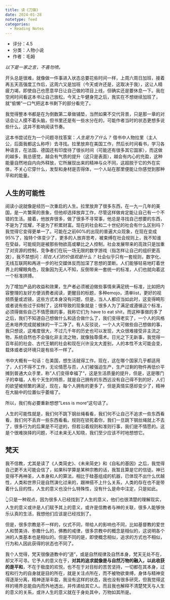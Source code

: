 ```yaml
---
title: 读《刀锋》
date: 2024-01-28
notetype: feed
categories:
  - Reading Notes
---
```

- 评分：4.5
- 分类：人物小说
- 作者：毛姆

*以下是一家之言，不喜勿喷。*

开头总是很难，就像做一件事进入状态总要花些时间一样，上周六周日加班，接着再五天高强度工作后，这周六又是加班（今天或许还是，这取决于我），这让人精疲力竭，即使自己也愿意早日让自己做的项目上线，但确实还是要休息一下。我在空闲时间看这本书让自己放松，今天上午健身完之后，我实在不想继续加班了，就“偷懒”一口气把这本书剩下的部分看完了。

我觉得整本书都是在为倒数第二章做铺垫，当然如果不交代背景，只是那一章的对话会让人摸不着头脑，但书里还是有一些水分在的，可能作者当时的状态更想多说些什么，这并不影响阅读节奏。

这本书尝试在为一个问题寻找答案：*人生是为了什么？* 借书中人物拉里（主人公，后面我都这么称呼）去寻找。拉里放弃在美国工作，然后长时间看书，学习各种语言，在法国、德国还有印度待了很长时间（可能还有很多其它国家），而这做的越多，我总感觉，越会有气质的提升（这只是表面），越会有内心的充盈，这种能量自然地自内向外释放，它所展现出来的精神与众不同，这超脱于它的外在实体，不关心它穿什么，发型和身材是否得体，一个人站在那里便能让你感觉到那种平和的能量。

## 人生的可能性

阅读小说就像是经历一次重启的人生。拉里放弃了很多东西，在一九一几年的美国，是一片繁荣的景象，但他却选择放弃工作，尽管这样做肯定能让自己有一个不错的生活。接着，他放弃很多，做了很多不寻常事，他总是寻找自己想要的东西，不是为了炫耀，不是为了积累财富。现在的社会和二十世纪的社会有什么区别吗？我觉得它变得更单一了。可能在之前60%的出现的普遍大众现象，在现在变成95%了，独特个体变少了，更多的人放弃思考，被束缚在社会规则上，我不知谁在受益，可能规则是被那些物欲高或攀比之人控制，社会发展带来的高效只是加重了对资源的控制，竞争者们在玩一场无限的数字游戏（指怎样让自己的组织更高效），我不禁想问：*现在人们的价值观是什么？* 社会似乎只有一套规则，数字化、无线互联网和再进一步的社交媒体反而加深了思想的垄断。人们能够轻易地盯着世界上的耀眼角色，现象因为无人不知，反倒带来一套统一的标准，人们也就向着这一个标准拼搏。

为了增加产品的收益和效果，生产者必须被迫做些事情来满足统一标准，比如把内容整理的友好方便消费者阅读，更醒目的标题，多种emojo，清单list，更好的视频质量或滤镜，这些方式本身没有问题，但是，当人人都应当如此时，这变得畸形或者说有些过于抑制了，这样导致的现象就是：很多人为了满足或遵循这个标准，必须得做些自己不情愿做的事，我称它们为 have to eat shit，而这种事做的多了之后，我们不知道自己想做什么和适合做什么了，我们变得老实了，一个人的风格还未培养完成就被抹的一干二净了。有人反驳说，一个人大可做些自己想做的事，我只想说，这难度很大，不过几千年的历史也可以发现，大众很难接受非主流之物，系统自然也不会强化非主流之物，就像独尊儒术。日光之下无新事，我觉得一百年前的社会、古代王朝的社会和现在兴许没太大差别，人的本性不太可能会变，载体或者说环境只是有些不一样了。

书中大概有一句话：在美国，想生活就得工作。现在，这在哪个国家几乎都适用了，人们不得不工作，无论情愿与否，人们被强迫生产，生产过剩的物件再低价平摊到普通大众手里，称”人们变得幸福了“，这是生活质量的提升，但是，这是哪门子的幸福，人有个天生的特质，就是自己拥有的东西远没有自己得不到的好，人们的欲望被频繁的满足，现在，每个人拥有的更多了，但是真情实感却变少了，精神在大脑中的位置似乎萎缩了。

所以，我们有必要重新想想”Less is more“这句话了。

人生的可能性就是，我们何不跳下钢丝绳看看，我们何不让自己不追求一些东西看看，我们何不丢弃一些东西看看。规则在锁死着你，我们一旦跳下钢丝绳就上不去了，很多行为的后果是不可逆的，但若沿着规则和准则行事，我们是不情愿的。这是个很难抉择的问题，不过未来无人知晓，我们至少应该不时地想想它。

## 梵天

我不信教，尤其是读了《人类简史》、《未来简史》和《自私的基因》之后，我觉得自己更不太可能会信了，如果科学算是某种宗教的话，我暂且算是它的信徒。神已变得不再神圣，人本身和人的算法，相比于硅基组成的机器，已体现不出什么优越性，人类和世界只是自然演化过来的，跟神搭不上什么关系，人类的存在也不是带着什么目的性，人生的意义也没什么特殊性，没有什么是命中注定，只是如此。

👆只是一种观点，因为很多人已经找到了人生的意义，他们也很清楚的理解现实，人生的意义或许是人们赋予其上的意义，或许是信教者与神的关联，很多人能够快乐认真的生活，我想他们应该是已经找到了。

但是，很多宗教是不一样的，仪式不同，带给人的影响也不同，比如基督教的爱世人和赞美诗、弥撒什么的，佛教的戒律，很多宗教中的概念是相似的，这说明各个洲的人类基本也是相似的。但是不同的是，即使概念相似，追求的方式也不相似，行为和人因此获得的状态也不同了。

我个人觉得，梵天很像道教中的“道”，或是自然规律及自然本身，梵天无处不在，却又不可寻。它予人的意义在于，**对其的追求就像是与自然万物的融入，以此收获的是平和**，不在于极度的欢悦，也不在于对目标的苦苦坚持，一切都在其本身，过程和行为的自身就是目的所在，就是关注点所在，而不被物欲束缚，身体与精神变得逐渐分离，精神逐渐丰盈，我没有这样的状态，我也没有很多研究，但我觉得这样的境界总能自内而外地透出，并传递给其它人。而且我也解释不清楚梵天与人生的意义的关系，或许人生的意义就在于身处其中，万物如其所是。
